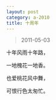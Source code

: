 ```yaml
---
layout: post
category: a-2010
title: 十周年
---
```


> 2011-05-03

十年风雨十年路，

一地槐花一地香。

也爱桃花风中舞，

可恨行色太匆忙。
